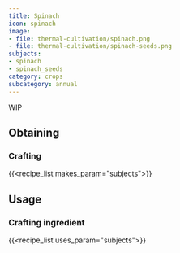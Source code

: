 ```yaml
---
title: Spinach
icon: spinach
image:
- file: thermal-cultivation/spinach.png
- file: thermal-cultivation/spinach-seeds.png
subjects: 
- spinach
- spinach_seeds
category: crops
subcategory: annual
---
```


WIP

Obtaining
---------

### Crafting
{{<recipe_list makes_param="subjects">}}

Usage
-----

### Crafting ingredient
{{<recipe_list uses_param="subjects">}}